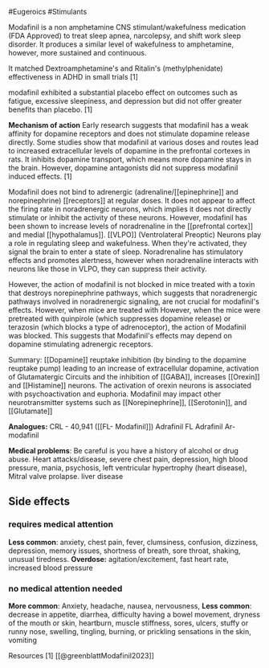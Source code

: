 #Eugeroics 
#Stimulants 

Modafinil is a non amphetamine CNS stimulant/wakefulness medication (FDA Approved) to treat sleep apnea, narcolepsy, and shift work sleep disorder. It produces a similar level of wakefulness to amphetamine, however, more sustained and continuous. 

It matched Dextroamphetamine's and Ritalin's (methylphenidate) effectiveness in ADHD in small trials [1]

modafinil exhibited a substantial placebo effect on outcomes such as fatigue, excessive sleepiness, and depression but did not offer greater benefits than placebo. [1]

**Mechanism of action**
Early research suggests that modafinil has a weak affinity for dopamine receptors and does not stimulate dopamine release directly. Some studies show that modafinil at various doses and routes lead to increased extracellular levels of dopamine in the prefrontal cortexes in rats. It inhibits dopamine transport, which means more dopamine stays in the brain. However, dopamine antagonists did not suppress modafinil induced effects. [1]

Modafinil does not bind to adrenergic (adrenaline/[[epinephrine]] and norepinephrine) [[receptors]] at regular doses. It does not appear to affect the firing rate in noradrenergic neurons, which implies it does not directly stimulate or inhibit the activity of these neurons. However, modafinil has been shown to increase levels of noradrenaline in the [[prefrontal cortex]] and medial [[hypothalamus]]. 
[[VLPO]] (Ventrolateral Preoptic) Neurons play a role in regulating sleep and wakefulness. When they're activated, they signal the brain to enter a state of sleep. Noradrenaline has stimulatory effects and promotes alertness, however when noradrenaline interacts with neurons like those in VLPO, they can suppress their activity. 

However, the action of modafinil is not blocked in mice treated with a toxin that destroys norepinephrine pathways, which suggests that noradrenergic pathways involved in noradrenergic signaling, are not crucial for modafinil's effects. However, when mice are treated with However, when the mice were pretreated with quinpirole (which suppresses dopamine release) or terazosin (which blocks a type of adrenoceptor), the action of Modafinil was blocked. This suggests that Modafinil's effects may depend on dopamine stimulating adrenergic receptors. 

Summary: [[Dopamine]] reuptake inhibition (by binding to the dopamine reuptake pump) leading to an increase of extracellular dopamine, activation of Glutamatergic Circuits and the inhibition of [[GABA]], increases [[Orexin]] and [[Histamine]] neurons. The activation of orexin neurons is associated with psychoactivation and euphoria. 
Modafinil may impact other neurotransmitter systems such as [[Norepinephrine]], [[Serotonin]], and [[Glutamate]]

**Analogues:**
CRL - 40,941 ([[FL- Modafinil]])
Adrafinil
FL Adrafinil
Ar-modafinil

**Medical problems**:
Be careful is you have a history of alcohol or drug abuse. Heart attacks/disease, severe chest pain, depression, high blood pressure, mania, psychosis, left ventricular hypertrophy (heart disease), Mitral valve prolapse. liver disease
## **Side effects** 
### **requires medical attention**

**Less common**: anxiety, chest pain, fever, clumsiness, confusion, dizziness, depression, memory issues, shortness of breath, sore throat, shaking, unusual tiredness. 
**Overdose:** agitation/excitement, fast heart rate, increased blood pressure

### no medical attention needed
**More common**: Anxiety, headache, nausea, nervousness, 
**Less common**: decrease in appetite, diarrhea, difficulty having a bowel movement, dryness of the mouth or skin, heartburn, muscle stiffness, sores, ulcers, stuffy or runny nose, swelling, 
tingling, burning, or prickling sensations in the skin, vomiting

Resources
 [1] [[@greenblattModafinil2023]]